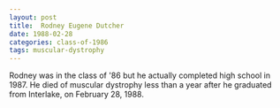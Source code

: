 ```yaml
---
layout: post
title:  Rodney Eugene Dutcher
date: 1988-02-28
categories: class-of-1986
tags: muscular-dystrophy
---
```


Rodney was in the class of '86 but he actually completed high school in 1987. He died of muscular dystrophy less than a year after he graduated from Interlake, on February 28, 1988.


